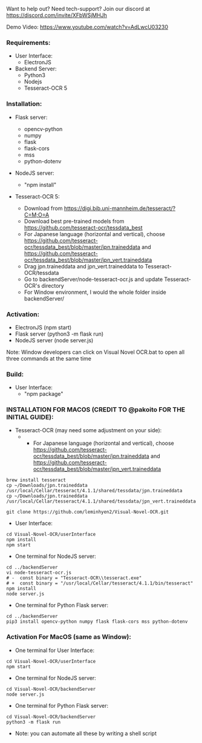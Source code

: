 Want to help out? 
Need tech-support?
Join our discord at https://discord.com/invite/XFbWSjMHJh

Demo Video:
https://www.youtube.com/watch?v=AdLwcU03230

### Requirements: 
- User Interface:
  - ElectronJS 
- Backend Server:
  - Python3
  - Nodejs 
  - Tesseract-OCR 5

### Installation:
- Flask server:
  - opencv-python
  - numpy
  - flask
  - flask-cors
  - mss 
  - python-dotenv

- NodeJS server:
  - "npm install"

- Tesseract-OCR 5:
  - Download from https://digi.bib.uni-mannheim.de/tesseract/?C=M;O=A
  - Download best pre-trained models from https://github.com/tesseract-ocr/tessdata_best
  - For Japanese language (horizontal and vertical), choose https://github.com/tesseract-ocr/tessdata_best/blob/master/jpn.traineddata and https://github.com/tesseract-ocr/tessdata_best/blob/master/jpn_vert.traineddata
  - Drag jpn.traineddata and jpn_vert.traineddata to Tesseract-OCR/tessdata
  - Go to backendServer/node-tesseract-ocr.js and update Tesseract-OCR's directory
  - For Window environment, I would the whole folder inside backendServer/

### Activation: 
- ElectronJS (npm start)
- Flask server (python3 -m flask run)
- NodeJS server (node server.js)

Note: Window developers can click on Visual Novel OCR.bat to open all three commands at the same time

### Build: 
- User Interface:
  - "npm package" 

### INSTALLATION FOR MACOS (CREDIT TO @pakoito FOR THE INITIAL GUIDE): 
- Tesseract-OCR (may need some adjustment on your side):
  -   - For Japanese language (horizontal and vertical), choose https://github.com/tesseract-ocr/tessdata_best/blob/master/jpn.traineddata and https://github.com/tesseract-ocr/tessdata_best/blob/master/jpn_vert.traineddata

```
brew install tesseract
cp ~/Downloads/jpn.traineddata /usr/local/Cellar/tesseract/4.1.1/shared/tessdata/jpn.traineddata
cp ~/Downloads/jpn.traineddata /usr/local/Cellar/tesseract/4.1.1/shared/tessdata/jpn_vert.traineddata
```

```
git clone https://github.com/leminhyen2/Visual-Novel-OCR.git
```
- User Interface:
```
cd Visual-Novel-OCR/userInterface
npm install
npm start
```

- One terminal for NodeJS server:
```
cd ../backendServer
vi node-tesseract-ocr.js
# -  const binary = "Tesseract-OCR\\tesseract.exe"
# +  const binary = "/usr/local/Cellar/tesseract/4.1.1/bin/tesseract"
npm install
node server.js
```

- One terminal for Python Flask server:
```
cd ../backendServer
pip3 install opencv-python numpy flask flask-cors mss python-dotenv
```

### Activation For MacOS (same as Window): 
- One terminal for User Interface:
```
cd Visual-Novel-OCR/userInterface
npm start
```

- One terminal for NodeJS server:
```
cd Visual-Novel-OCR/backendServer
node server.js
```

- One terminal for Python Flask server:
```
cd Visual-Novel-OCR/backendServer
python3 -m flask run
```

- Note: you can automate all these by writing a shell script

